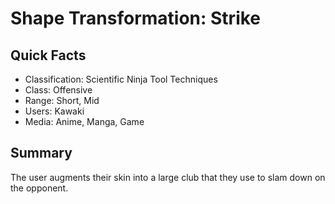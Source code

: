 # Shape Transformation: Strike

## Quick Facts
- Classification: Scientific Ninja Tool Techniques
- Class: Offensive
- Range: Short, Mid
- Users: Kawaki
- Media: Anime, Manga, Game

## Summary
The user augments their skin into a large club that they use to slam down on the opponent.
